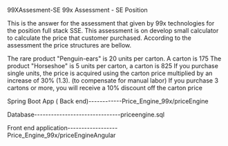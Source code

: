 99XAssesment-SE
99x Assessment - SE Position

This is the answer for the assessment that given by 99x technologies for the position full stack SSE. This assessment is on develop small calculator to calculate the price that customer purchased. According to the assessment the price structures are bellow.

The rare product "Penguin-ears" is 20 units per carton. A carton is 175
The product "Horseshoe" is 5 units per carton, a carton is 825
If you purchase single units, the price is acquired using the carton price multiplied by an increase of 30% (1.3). (to compensate for manual labor)
If you purchase 3 cartons or more, you will receive a 10% discount off the carton price


Spring Boot App ( Back end)------------Price_Engine_99x/priceEngine

Database-------------------------------priceengine.sql

Front end application------------------Price_Engine_99x/priceEngineAngular

